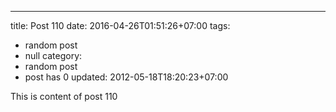 ---
title: Post 110
date: 2016-04-26T01:51:26+07:00
tags:
  - random post
  - null
category:
  - random post
  - post has 0
updated: 2012-05-18T18:20:23+07:00

This is content of post 110